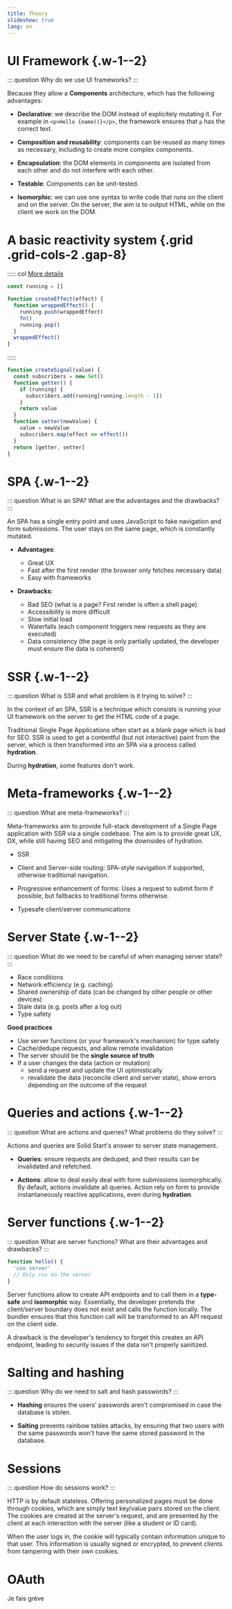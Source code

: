 ```yaml
---
title: Theory
slideshow: true
lang: en
---
```


# UI Framework {.w-1--2}

::: question
Why do we use UI frameworks?
:::

Because they allow a **Components** architecture,
which has the following advantages:

- **Declarative**:
  we describe the DOM instead of explicitely mutating it.
  For example in `<p>Hello {name()}</p>`,
  the framework ensures that `p` has the correct text.

- **Composition and reusability**:
  components can be reused as many times as necessary,
  including to create more complex components.

- **Encapsulation**:
  the DOM elements in components are isolated from each other
  and do not interfere with each other.

- **Testable**:
  Components can be unit-tested.

- **Isomorphic**:
  we can use one syntax to write code that runs on the client and on the server.
  On the server, the aim is to output HTML,
  while on the client we work on the DOM.

# A basic reactivity system {.grid .grid-cols-2 .gap-8}

::::: col
[More details](/AW4L/slides/01-reactivity#/19)

```typescript
const running = []

function createEffect(effect) {
  function wrappedEffect() {
    running.push(wrappedEffect)
    fn()
    running.pop()
  }
  wrappedEffect()
}
```
:::::

```typescript
function createSignal(value) {
  const subscribers = new Set()
  function getter() {
    if (running) {
      subscribers.add(running[running.length - 1])
    }
    return value
  }
  function setter(newValue) {
    value = newValue
    subscribers.map(effect => effect())
  }
  return [getter, setter]
}
```

# SPA {.w-1--2}

::: question
What is an SPA? What are the advantages and the drawbacks?
:::

An SPA has a single entry point and uses JavaScript
to fake navigation and form submissions.
The user stays on the same page,
which is constantly mutated.

- **Advantages**:

  - Great UX
  - Fast after the first render
    (the browser only fetches necessary data)
  - Easy with frameworks

- **Drawbacks**:

  - Bad SEO (what is a page? First render is often a shell page)
  - Accessibility is more difficult
  - Slow initial load
  - Waterfalls (each component triggers new requests as they are executed)
  - Data consistency (the page is only partially updated,
  the developer must ensure the data is coherent)

# SSR {.w-1--2}

::: question
What is SSR and what problem is it trying to solve?
:::

In the context of an SPA,
SSR is a technique which consists is
running your UI framework on the server
to get the HTML code of a page.

Traditional Single Page Applications often start as a blank page
which is bad for SEO.
SSR is used to get a contentful (but not interactive) paint from the server,
which is then transformed into an SPA via a process called **hydration**.

During **hydration**, some features don't work.

# Meta-frameworks {.w-1--2}

::: question
What are meta-frameworks?
:::

Meta-frameworks aim to provide full-stack development of a Single Page application with SSR via a single codebase.
The aim is to provide great UX, DX, while still having SEO and mitigating the downsides of hydration.

- SSR

- Client and Server-side routing:
  SPA-style navigation if supported, otherwise traditional navigation.

- Progressive enhancement of forms:
  Uses a request to submit form if possible,
  but fallbacks to traditional forms otherwise.

- Typesafe client/server communications

# Server State {.w-1--2}

::: question
What do we need to be careful of when managing server state?
:::

- Race conditions
- Network efficiency (e.g. caching)
- Shared ownership of data (can be changed by other people or other devices)
- Stale data (e.g. posts after a log out)
- Type safety

**Good practices**

- Use server functions (or your framework's mechanism) for type safety
- Cache/dedupe requests, and allow remote invalidation
- The server should be the **single source of truth**
- If a user changes the data (action or mutation)
  - send a request and update the UI optimistically
  - revalidate the data (reconcile client and server state),
    show errors depending on the outcome of the request

# Queries and actions {.w-1--2}

::: question
What are actions and queries?
What problems do they solve?
:::

Actions and queries are Solid Start's answer to server state management.

- **Queries**:
  ensure requests are deduped,
  and their results can be invalidated and refetched.

- **Actions**:
  allow to deal easily deal with form submissions isomorphically.
  By default, actions invalidate all queries.
  Action rely on form to provide instantaneously reactive applications,
  even during **hydration**.

# Server functions {.w-1--2}

::: question
What are server functions?
What are their advantages and drawbacks?
:::

```ts
function hello() {
  'use server'
  // Only run on the server
}
```

Server functions allow to create API endpoints
and to call them in a **type-safe** and **isomorphic** way.
Essentially, the developer pretends the client/server boundary does not exist
and calls the function locally.
The bundler ensures that this function call will be transformed to an API request
on the client side.

A drawback is the developer's tendency to forget this creates an API endpoint,
leading to security issues if the data isn't properly sanitized.

# Salting and hashing

::: question
Why do we need to salt and hash passwords?
:::

- **Hashing** ensures the users' passwords aren't compromised
  in case the database is stolen.

- **Salting** prevents rainbow tables attacks,
  by ensuring that two users with the same passwords
  won't have the same stored password in the database.

# Sessions

::: question
How do sessions work?
:::

HTTP is by default stateless.
Offering personalized pages must be done through cookies,
which are simply text key/value pairs stored on the client.
The cookies are created at the server's request,
and are presented by the client at each interaction with the server (like a student or ID card).

When the user logs in,
the cookie will typically contain information unique to that user.
This information is usually signed or encrypted,
to prevent clients from tampering with their own cookies.

# OAuth

Je fais grève